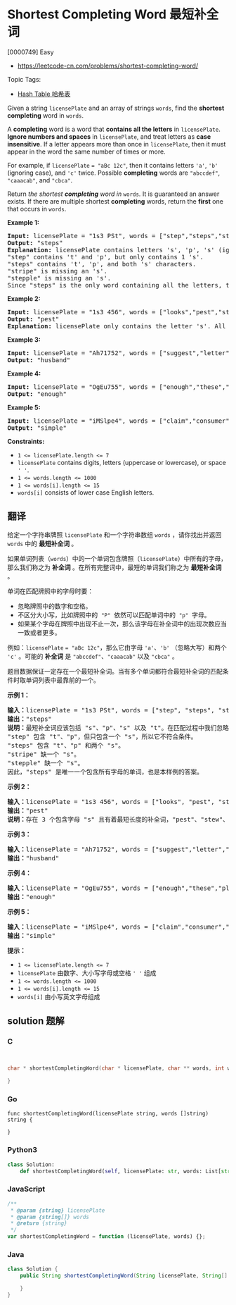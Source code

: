 # Shortest Completing Word 最短补全词

[0000749] Easy

- https://leetcode-cn.com/problems/shortest-completing-word/

Topic Tags:

- [Hash Table 哈希表](https://leetcode-cn.com/tag/hash-table/)

Given a string `licensePlate` and an array of strings `words`, find the **shortest completing** word in `words`.

A **completing** word is a word that **contains all the letters** in `licensePlate`. **Ignore numbers and spaces** in `licensePlate`, and treat letters as **case insensitive**. If a letter appears more than once in `licensePlate`, then it must appear in the word the same number of times or more.

For example, if `licensePlate` `= "aBc 12c"`, then it contains letters `'a'`, `'b'` (ignoring case), and `'c'` twice. Possible **completing** words are `"abccdef"`, `"caaacab"`, and `"cbca"`.

Return _the shortest **completing** word in_ `words`_._ It is guaranteed an answer exists. If there are multiple shortest **completing** words, return the **first** one that occurs in `words`.

**Example 1:**

<pre><strong>Input:</strong> licensePlate = "1s3 PSt", words = ["step","steps","stripe","stepple"]
<strong>Output:</strong> "steps"
<strong>Explanation:</strong> licensePlate contains letters 's', 'p', 's' (ignoring case), and 't'.
"step" contains 't' and 'p', but only contains 1 's'.
"steps" contains 't', 'p', and both 's' characters.
"stripe" is missing an 's'.
"stepple" is missing an 's'.
Since "steps" is the only word containing all the letters, that is the answer.
</pre>

**Example 2:**

<pre><strong>Input:</strong> licensePlate = "1s3 456", words = ["looks","pest","stew","show"]
<strong>Output:</strong> "pest"
<strong>Explanation:</strong> licensePlate only contains the letter 's'. All the words contain 's', but among these "pest", "stew", and "show" are shortest. The answer is "pest" because it is the word that appears earliest of the 3.
</pre>

**Example 3:**

<pre><strong>Input:</strong> licensePlate = "Ah71752", words = ["suggest","letter","of","husband","easy","education","drug","prevent","writer","old"]
<strong>Output:</strong> "husband"
</pre>

**Example 4:**

<pre><strong>Input:</strong> licensePlate = "OgEu755", words = ["enough","these","play","wide","wonder","box","arrive","money","tax","thus"]
<strong>Output:</strong> "enough"
</pre>

**Example 5:**

<pre><strong>Input:</strong> licensePlate = "iMSlpe4", words = ["claim","consumer","student","camera","public","never","wonder","simple","thought","use"]
<strong>Output:</strong> "simple"
</pre>

**Constraints:**

- `1 <= licensePlate.length <= 7`
- `licensePlate` contains digits, letters (uppercase or lowercase), or space `' '`.
- `1 <= words.length <= 1000`
- `1 <= words[i].length <= 15`
- `words[i]` consists of lower case English letters.

## 翻译

给定一个字符串牌照 `licensePlate` 和一个字符串数组 `words` ，请你找出并返回 `words` 中的 **最短补全词** 。

如果单词列表（`words`）中的一个单词包含牌照（`licensePlate`）中所有的字母，那么我们称之为 **补全词** 。在所有完整词中，最短的单词我们称之为 **最短补全词** 。

单词在匹配牌照中的字母时要：

- 忽略牌照中的数字和空格。
- 不区分大小写，比如牌照中的  `"P"`  依然可以匹配单词中的  `"p"`  字母。
- 如果某个字母在牌照中出现不止一次，那么该字母在补全词中的出现次数应当一致或者更多。

例如：`licensePlate` `= "aBc 12c"`，那么它由字母 `'a'`、`'b'` （忽略大写）和两个 `'c'` 。可能的 **补全词** 是 `"abccdef"`、`"caaacab"` 以及 `"cbca"` 。

题目数据保证一定存在一个最短补全词。当有多个单词都符合最短补全词的匹配条件时取单词列表中最靠前的一个。

**示例 1：**

<pre><strong>输入：</strong>licensePlate = "1s3 PSt", words = ["step", "steps", "stripe", "stepple"]
<strong>输出：</strong>"steps"
<strong>说明：</strong>最短补全词应该包括 "s"、"p"、"s" 以及 "t"。在匹配过程中我们忽略牌照中的大小写。
"step" 包含 "t"、"p"，但只包含一个 "s"，所以它不符合条件。
"steps" 包含 "t"、"p" 和两个 "s"。
"stripe" 缺一个 "s"。
"stepple" 缺一个 "s"。
因此，"steps" 是唯一一个包含所有字母的单词，也是本样例的答案。</pre>

**示例 2：**

<pre><strong>输入：</strong>licensePlate = "1s3 456", words = ["looks", "pest", "stew", "show"]
<strong>输出：</strong>"pest"
<strong>说明：</strong>存在 3 个包含字母 "s" 且有着最短长度的补全词，"pest"、"stew"、和 "show" 三者长度相同，但我们返回最先出现的补全词 "pest" 。
</pre>

**示例 3：**

<pre><strong>输入：</strong>licensePlate = "Ah71752", words = ["suggest","letter","of","husband","easy","education","drug","prevent","writer","old"]
<strong>输出：</strong>"husband"
</pre>

**示例 4：**

<pre><strong>输入：</strong>licensePlate = "OgEu755", words = ["enough","these","play","wide","wonder","box","arrive","money","tax","thus"]
<strong>输出：</strong>"enough"
</pre>

**示例 5：**

<pre><strong>输入：</strong>licensePlate = "iMSlpe4", words = ["claim","consumer","student","camera","public","never","wonder","simple","thought","use"]
<strong>输出：</strong>"simple"
</pre>

**提示：**

- `1 <= licensePlate.length <= 7`
- `licensePlate` 由数字、大小写字母或空格 `' '` 组成
- `1 <= words.length <= 1000`
- `1 <= words[i].length <= 15`
- `words[i]` 由小写英文字母组成

## solution 题解

### C

```c


char * shortestCompletingWord(char * licensePlate, char ** words, int wordsSize){

}
```

### Go

```golang
func shortestCompletingWord(licensePlate string, words []string) string {

}
```

### Python3

```python
class Solution:
    def shortestCompletingWord(self, licensePlate: str, words: List[str]) -> str:
```

### JavaScript

```javascript
/**
 * @param {string} licensePlate
 * @param {string[]} words
 * @return {string}
 */
var shortestCompletingWord = function (licensePlate, words) {};
```

### Java

```java
class Solution {
    public String shortestCompletingWord(String licensePlate, String[] words) {

    }
}
```

